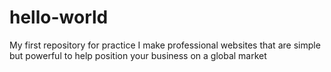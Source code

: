 # hello-world
My first repository for practice
I make professional websites that are simple but powerful to help position your business on a global market
